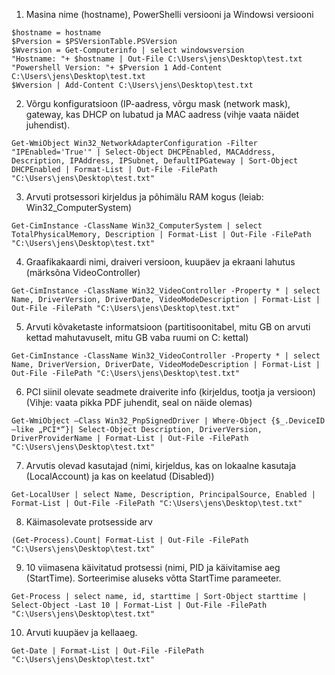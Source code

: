 1. Masina nime (hostname), PowerShelli versiooni ja Windowsi versiooni
```
$hostname = hostname 
$Pversion = $PSVersionTable.PSVersion 
$Wversion = Get-Computerinfo | select windowsversion 
"Hostname: "+ $hostname | Out-File C:\Users\jens\Desktop\test.txt 
"Powershell Version: "+ $Pversion 1 Add-Content C:\Users\jens\Desktop\test.txt 
$Wversion | Add-Content C:\Users\jens\Desktop\test.txt 
```

2. Võrgu konfiguratsioon (IP-aadress, võrgu mask (network mask), gateway, kas DHCP on lubatud ja MAC aadress (vihje vaata näidet juhendist).
```
Get-WmiObject Win32_NetworkAdapterConfiguration -Filter "IPEnabled='True'" | Select-Object DHCPEnabled, MACAddress, Description, IPAddress, IPSubnet, DefaultIPGateway | Sort-Object DHCPEnabled | Format-List | Out-File -FilePath "C:\Users\jens\Desktop\test.txt"
```

3. Arvuti protsessori kirjeldus ja põhimälu RAM kogus (leiab: Win32_ComputerSystem)
```
Get-CimInstance -ClassName Win32_ComputerSystem | select TotalPhysicalMemory, Description | Format-List | Out-File -FilePath "C:\Users\jens\Desktop\test.txt"
```

4. Graafikakaardi nimi, draiveri versioon, kuupäev ja ekraani lahutus (märksõna VideoController)
```
Get-CimInstance -ClassName Win32_VideoController -Property * | select Name, DriverVersion, DriverDate, VideoModeDescription | Format-List | Out-File -FilePath "C:\Users\jens\Desktop\test.txt"
```

5. Arvuti kõvaketaste informatsioon (partitisoonitabel, mitu GB on arvuti kettad mahutavuselt, mitu GB vaba ruumi on C: kettal)
```
Get-CimInstance -ClassName Win32_VideoController -Property * | select Name, DriverVersion, DriverDate, VideoModeDescription | Format-List | Out-File -FilePath "C:\Users\jens\Desktop\test.txt"
```

6. PCI siinil olevate seadmete draiverite info (kirjeldus, tootja ja versioon) (Vihje: vaata pikka PDF juhendit, seal on näide olemas)
```
Get-WmiObject –Class Win32_PnpSignedDriver | Where-Object {$_.DeviceID –like „PCI*“}| Select-Object Description, DriverVersion, DriverProviderName | Format-List | Out-File -FilePath "C:\Users\jens\Desktop\test.txt"
```

7. Arvutis olevad kasutajad (nimi, kirjeldus, kas on lokaalne kasutaja (LocalAccount) ja kas on keelatud (Disabled))
```
Get-LocalUser | select Name, Description, PrincipalSource, Enabled | Format-List | Out-File -FilePath "C:\Users\jens\Desktop\test.txt"
```

8. Käimasolevate protsesside arv
```
(Get-Process).Count| Format-List | Out-File -FilePath "C:\Users\jens\Desktop\test.txt"
```

9. 10 viimasena käivitatud protsessi (nimi, PID ja käivitamise aeg (StartTime). Sorteerimise aluseks võtta StartTime parameeter.
```
Get-Process | select name, id, starttime | Sort-Object starttime | Select-Object -Last 10 | Format-List | Out-File -FilePath "C:\Users\jens\Desktop\test.txt"
```

10. Arvuti kuupäev ja kellaaeg.
```
Get-Date | Format-List | Out-File -FilePath "C:\Users\jens\Desktop\test.txt"
```
